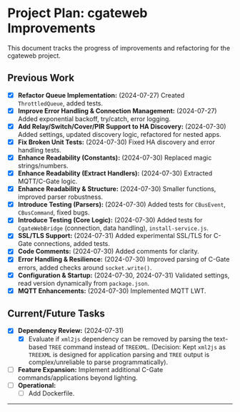 # Project Plan: cgateweb Improvements

This document tracks the progress of improvements and refactoring for the cgateweb project.

## Previous Work

*   [x] **Refactor Queue Implementation:** (2024-07-27) Created `ThrottledQueue`, added tests.
*   [x] **Improve Error Handling & Connection Management:** (2024-07-27) Added exponential backoff, try/catch, error logging.
*   [x] **Add Relay/Switch/Cover/PIR Support to HA Discovery:** (2024-07-30) Added settings, updated discovery logic, refactored for nested apps.
*   [x] **Fix Broken Unit Tests:** (2024-07-30) Fixed HA discovery and error handling tests.
*   [x] **Enhance Readability (Constants):** (2024-07-30) Replaced magic strings/numbers.
*   [x] **Enhance Readability (Extract Handlers):** (2024-07-30) Extracted MQTT/C-Gate logic.
*   [x] **Enhance Readability & Structure:** (2024-07-30) Smaller functions, improved parser robustness.
*   [x] **Introduce Testing (Parsers):** (2024-07-30) Added tests for `CBusEvent`, `CBusCommand`, fixed bugs.
*   [x] **Introduce Testing (Core Logic):** (2024-07-30) Added tests for `CgateWebBridge` (connection, data handling), `install-service.js`.
*   [x] **SSL/TLS Support:** (2024-07-31) Added experimental SSL/TLS for C-Gate connections, added tests.
*   [x] **Code Comments:** (2024-07-30) Added comments for clarity.
*   [x] **Error Handling & Resilience:** (2024-07-30) Improved parsing of C-Gate errors, added checks around `socket.write()`.
*   [x] **Configuration & Startup:** (2024-07-30, 2024-07-31) Validated settings, read version dynamically from `package.json`.
*   [x] **MQTT Enhancements:** (2024-07-30) Implemented MQTT LWT.

## Current/Future Tasks

*   [x] **Dependency Review:** (2024-07-31)
    *   [x] Evaluate if `xml2js` dependency can be removed by parsing the text-based `TREE` command instead of `TREEXML`. (Decision: Kept `xml2js` as `TREEXML` is designed for application parsing and `TREE` output is complex/unreliable to parse programmatically).
*   [ ] **Feature Expansion:** Implement additional C-Gate commands/applications beyond lighting.
*   [ ] **Operational:**
    *   [ ] Add Dockerfile.

---
